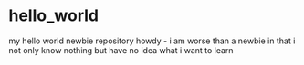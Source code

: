 # hello_world
my hello world newbie repository
howdy - i am worse than a newbie in that i not only know nothing but have no idea what i want to learn
